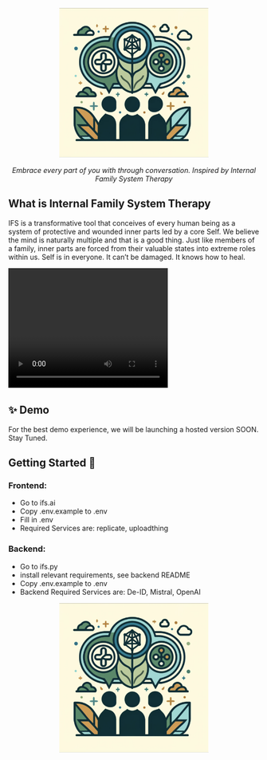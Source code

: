 <p align="center">
  <img src="https://raw.githubusercontent.com/hackgoofer/IFS.AI/ef29cbb223b86d12d2d497057601a00f92a7cfb0/ifs.ai/public/social.png?token=GHSAT0AAAAAACFT7GCPZQCBJJOQMNYU66IOZQI4DBA" height="300" alt="IFS.AI Logo"/>
</p>

<p align="center">
  <em> Embrace every part of you with through conversation. Inspired by Internal Family System Therapy </em>
</p>

## What is Internal Family System Therapy
IFS is a transformative tool that conceives of every human being as a system of protective and wounded inner parts led by a core Self. We believe the mind is naturally multiple and that is a good thing. Just like members of a family, inner parts are forced from their valuable states into extreme roles within us. Self is in everyone. It can’t be damaged. It knows how to heal. 

<video width="320" height="240" controls>
  <source src="https://youtu.be/DdZZ7sTX840" type="video/mp4">
</video>

## ✨ Demo
For the best demo experience, we will be launching a hosted version SOON. Stay Tuned.

## Getting Started :rocket:

### Frontend:
- Go to ifs.ai
- Copy .env.example to .env
- Fill in .env
- Required Services are: replicate, uploadthing

### Backend:
- Go to ifs.py
- install relevant requirements, see backend README
- Copy .env.example to .env
- Backend Required Services are: De-ID, Mistral, OpenAI

<p align="center">
  <img src="https://raw.githubusercontent.com/hackgoofer/IFS.AI/ef29cbb223b86d12d2d497057601a00f92a7cfb0/ifs.ai/public/social.png?token=GHSAT0AAAAAACFT7GCPZQCBJJOQMNYU66IOZQI4DBA" height="300" alt="IFS.AI Logo"/>
</p>



